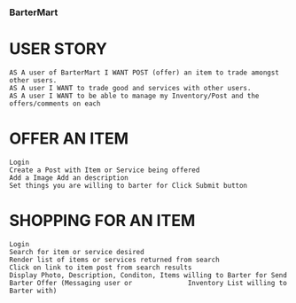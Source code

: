 ### BarterMart

# USER STORY
	AS A user of BarterMart I WANT POST (offer) an item to trade amongst other users.
	AS A user I WANT to trade good and services with other users.
	AS A user I WANT to be able to manage my Inventory/Post and the offers/comments on each

# OFFER AN ITEM
	Login 
	Create a Post with Item or Service being offered 
	Add a Image Add an description 
	Set things you are willing to barter for Click Submit button

# SHOPPING FOR AN ITEM
	Login 
	Search for item or service desired 
	Render list of items or services returned from search 
	Click on link to item post from search results 
	Display Photo, Description, Conditon, Items willing to Barter for Send Barter Offer (Messaging user or 				Inventory List willing to Barter with)

